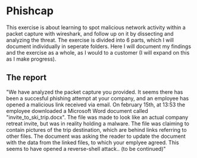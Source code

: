 # Phishcap

This exercise is about learning to spot malicious network activity within a packet capture with wireshark, and follow up on it by dissecting and analyzing the threat. The exercise is divided into 6 parts, which I will document individually in seperate folders. Here I will document my findings and the exercise as a whole, as I would to a customer (I will expand on this as I make progress).


## The report

"We have analyzed the packet capture you provided. It seems there has been a succesful phishing attempt at your company, and an employee has opened a malicious link received via email. On february 15th, at 13:53 the employee downloaded a Microsoft Word document called "invite_to_ski_trip.docx". The file was made to look like an actual company retreat invite, but was in reality holding a malware. The file was claiming to contain pictures of the trip destination, which are behind links referring to other files. The document was asking the reader to update the document with the data from the linked files, to which your emplyee agreed. This seems to have opened a reverse-shell attack.. (to be continued)"
